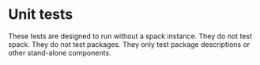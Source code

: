 # Unit tests
These tests are designed to run without a spack instance. They do not test spack. They do not test packages. They only test package descriptions or other stand-alone components.